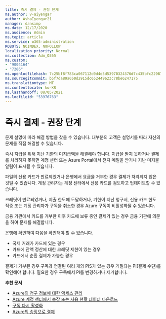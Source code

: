 ```yaml
---
title: 즉시 결제 - 권장 단계
ms.author: v-aiyengar
author: AshaIyengar21
manager: dansimp
ms.date: 12/17/2020
ms.audience: Admin
ms.topic: article
ms.service: o365-administration
ROBOTS: NOINDEX, NOFOLLOW
localization_priority: Normal
ms.collection: Adm_O365
ms.custom:
- "9004164"
- "7286"
ms.openlocfilehash: 7c25bf8f783ca067112d0d4e5d53970324376d7c435bfc22987508edc03f9e02
ms.sourcegitcommit: b5f7da89a650d2915dc652449623c78be6247175
ms.translationtype: MT
ms.contentlocale: ko-KR
ms.lasthandoff: 08/05/2021
ms.locfileid: "53976763"
---
```

# <a name="make-immediate-payment---recommended-steps"></a>즉시 결제 - 권장 단계

문제 설명에 따라 해결 방법을 찾을 수 있습니다. 대부분의 고객은 설명서를 따라 자신의 문제를 직접 해결할 수 있습니다.

즉시 지급을 위해 지난 기한의 미지급액을 해결해야 합니다. 지급을 받지 못하거나 결제를 처리하지 못하면 계정 센터 또는 Azure Portal에서 전자 메일을 받거나 지난 미지불 알림이 표시될 수 있습니다. 

파일의 신용 카드가 만료되었거나 은행에서 요금을 거부한 경우 결제가 처리되지 않은 것일 수 있습니다. 계정 관리자는 계정 센터에서 신용 카드를 검토하고 업데이트할 수 있습니다. 

크레딧이 만료되었거나, 지출 한도에 도달하거나, 기한이 지난 청구서, 신용 카드 한도 적중 또는 계정 관리자가 구독을 취소한 경우 Azure 구독이 비활성화될 수 있습니다.  

금융 기관에서 카드를 거부한 이후 카드에 보류 중인 결제가 있는 경우 금융 기관에 의문을 하여 문제를 해결합니다.  

은행에 확인하여 다음을 확인해야 할 수 있습니다.

- 국제 거래가 카드에 있는 경우 
- 카드에 잔액 정산에 대한 크레딧 제한이 있는 경우 
- 카드에서 순환 결제가 가능한 경우 

결제가 거부된 경우 구독과 연결된 여러 개의 PIS가 있는 경우 거절되는 PI(결제 수단)를 확인해야 합니다. 필요한 경우 구독에서 PI를 변경하거나 제거합니다. 

**추천 문서** 

- [Azure의 청구 정보에 대한 액세스 관리](https://docs.microsoft.com/azure/billing/billing-manage-access?WT.mc_id=Portal-Microsoft_Azure_Support)
- [Azure 계정 센터에서 송장 또는 사용 현황 데이터 다운로드](https://docs.microsoft.com/azure/billing/billing-download-azure-invoice-daily-usage-date?WT.mc_id=Portal-Microsoft_Azure_Support)
- [구독 다시 활성화](https://docs.microsoft.com/azure/billing/billing-subscription-become-disable?WT.mc_id=Portal-Microsoft_Azure_Support)
- [Azure의 송장으로 결제](https://docs.microsoft.com/azure/cost-management-billing/manage/pay-by-invoice) 